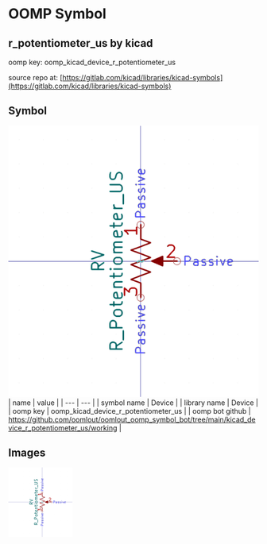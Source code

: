 # OOMP Symbol  
## r_potentiometer_us  by kicad  
  
oomp key: oomp_kicad_device_r_potentiometer_us  
  
source repo at: [https://gitlab.com/kicad/libraries/kicad-symbols](https://gitlab.com/kicad/libraries/kicad-symbols)  
## Symbol  
  
[![working.png](working_600.png)](working.png)  
| name | value | 
| --- | --- | 
| symbol name | Device | 
| library name | Device | 
| oomp key | oomp_kicad_device_r_potentiometer_us | 
| oomp bot github | https://github.com/oomlout/oomlout_oomp_symbol_bot/tree/main/kicad_device_r_potentiometer_us/working | 
## Images  
  
[![working.png](working_140.png)](working.png)  
